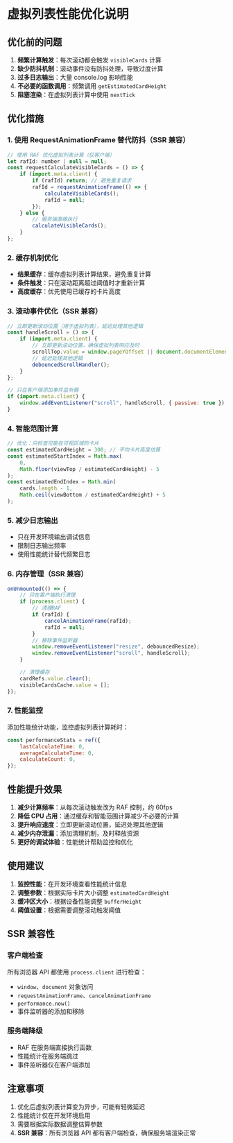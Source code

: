 # 虚拟列表性能优化说明

## 优化前的问题

1. **频繁计算触发**：每次滚动都会触发 `visibleCards` 计算
2. **缺少防抖机制**：滚动事件没有防抖处理，导致过度计算
3. **过多日志输出**：大量 console.log 影响性能
4. **不必要的函数调用**：频繁调用 `getEstimatedCardHeight`
5. **阻塞渲染**：在虚拟列表计算中使用 `nextTick`

## 优化措施

### 1. 使用 RequestAnimationFrame 替代防抖（SSR 兼容）

```javascript
// 使用 RAF 优化虚拟列表计算（仅客户端）
let rafId: number | null = null;
const requestCalculateVisibleCards = () => {
	if (import.meta.client) {
		if (rafId) return; // 避免重复请求
		rafId = requestAnimationFrame(() => {
			calculateVisibleCards();
			rafId = null;
		});
	} else {
		// 服务端直接执行
		calculateVisibleCards();
	}
};
```

### 2. 缓存机制优化

- **结果缓存**：缓存虚拟列表计算结果，避免重复计算
- **条件触发**：只在滚动距离超过阈值时才重新计算
- **高度缓存**：优先使用已缓存的卡片高度

### 3. 滚动事件优化（SSR 兼容）

```javascript
// 立即更新滚动位置（用于虚拟列表），延迟处理其他逻辑
const handleScroll = () => {
	if (import.meta.client) {
		// 立即更新滚动位置，确保虚拟列表响应及时
		scrollTop.value = window.pageYOffset || document.documentElement.scrollTop;
		// 延迟处理其他逻辑
		debouncedScrollHandler();
	}
};

// 只在客户端添加事件监听器
if (import.meta.client) {
	window.addEventListener("scroll", handleScroll, { passive: true });
}
```

### 4. 智能范围计算

```javascript
// 优化：只检查可能在可视区域的卡片
const estimatedCardHeight = 300; // 平均卡片高度估算
const estimatedStartIndex = Math.max(
	0,
	Math.floor(viewTop / estimatedCardHeight) - 5
);
const estimatedEndIndex = Math.min(
	cards.length - 1,
	Math.ceil(viewBottom / estimatedCardHeight) + 5
);
```

### 5. 减少日志输出

- 只在开发环境输出调试信息
- 限制日志输出频率
- 使用性能统计替代频繁日志

### 6. 内存管理（SSR 兼容）

```javascript
onUnmounted(() => {
	// 只在客户端执行清理
	if (process.client) {
		// 清理RAF
		if (rafId) {
			cancelAnimationFrame(rafId);
			rafId = null;
		}
		// 移除事件监听器
		window.removeEventListener("resize", debouncedResize);
		window.removeEventListener("scroll", handleScroll);
	}

	// 清理缓存
	cardRefs.value.clear();
	visibleCardsCache.value = [];
});
```

### 7. 性能监控

添加性能统计功能，监控虚拟列表计算耗时：

```javascript
const performanceStats = ref({
	lastCalculateTime: 0,
	averageCalculateTime: 0,
	calculateCount: 0,
});
```

## 性能提升效果

1. **减少计算频率**：从每次滚动触发改为 RAF 控制，约 60fps
2. **降低 CPU 占用**：通过缓存和智能范围计算减少不必要的计算
3. **提升响应速度**：立即更新滚动位置，延迟处理其他逻辑
4. **减少内存泄漏**：添加清理机制，及时释放资源
5. **更好的调试体验**：性能统计帮助监控和优化

## 使用建议

1. **监控性能**：在开发环境查看性能统计信息
2. **调整参数**：根据实际卡片大小调整 `estimatedCardHeight`
3. **缓冲区大小**：根据设备性能调整 `bufferHeight`
4. **阈值设置**：根据需要调整滚动触发阈值

## SSR 兼容性

### 客户端检查

所有浏览器 API 都使用 `process.client` 进行检查：

- `window`、`document` 对象访问
- `requestAnimationFrame`、`cancelAnimationFrame`
- `performance.now()`
- 事件监听器的添加和移除

### 服务端降级

- RAF 在服务端直接执行函数
- 性能统计在服务端跳过
- 事件监听器仅在客户端添加

## 注意事项

1. 优化后虚拟列表计算变为异步，可能有轻微延迟
2. 性能统计仅在开发环境启用
3. 需要根据实际数据调整估算参数
4. **SSR 兼容**：所有浏览器 API 都有客户端检查，确保服务端渲染正常
